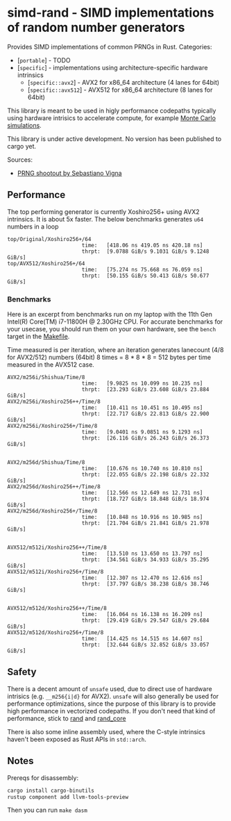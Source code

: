 # simd-rand - SIMD implementations of random number generators

Provides SIMD implementations of common PRNGs in Rust. 
Categories:
- [`portable`] - TODO
- [`specific`] - implementations using architecture-specific hardware intrinsics
  - [`specific::avx2`] - AVX2 for x86_64 architecture (4 lanes for 64bit)
  - [`specific::avx512`] - AVX512 for x86_64 architecture (8 lanes for 64bit)

This library is meant to be used in higly performance codepaths typically using
hardware intrisics to accelerate compute, for example 
[Monte Carlo simulations](https://github.com/martinothamar/building-x-in-y/tree/main/monte-carlo-sim/rust).

This library is under active development. No version has been published to cargo yet.

Sources:
* [PRNG shootout by Sebastiano Vigna](https://prng.di.unimi.it/)

## Performance

The top performing generator is currently Xoshiro256+ using AVX2 intrinsics.
It is about 5x faster. The below benchmarks generates `u64` numbers in a loop

```
top/Original/Xoshiro256+/64
                        time:   [418.06 ns 419.05 ns 420.18 ns]
                        thrpt:  [9.0788 GiB/s 9.1031 GiB/s 9.1248 GiB/s]
top/AVX512/Xoshiro256+/64
                        time:   [75.274 ns 75.668 ns 76.059 ns]
                        thrpt:  [50.155 GiB/s 50.413 GiB/s 50.677 GiB/s]
```

### Benchmarks

Here is an excerpt from benchmarks run on my laptop with the 11th Gen Intel(R) Core(TM) i7-11800H @ 2.30GHz CPU.
For accurate benchmarks for your usecase, you should run them on your own hardware, see the `bench` target in the [Makefile](/Makefile).

Time measured is per iteration, where an iteration generates lanecount (4/8 for AVX2/512) numbers (64bit) 8 times 
 = 8 * 8 * 8 = 512 bytes per time measured in the AVX512 case.

```
AVX2/m256i/Shishua/Time/8
                        time:   [9.9825 ns 10.099 ns 10.235 ns]
                        thrpt:  [23.293 GiB/s 23.608 GiB/s 23.884 GiB/s]
AVX2/m256i/Xoshiro256++/Time/8
                        time:   [10.411 ns 10.451 ns 10.495 ns]
                        thrpt:  [22.717 GiB/s 22.813 GiB/s 22.900 GiB/s]
AVX2/m256i/Xoshiro256+/Time/8
                        time:   [9.0401 ns 9.0851 ns 9.1293 ns]
                        thrpt:  [26.116 GiB/s 26.243 GiB/s 26.373 GiB/s]


AVX2/m256d/Shishua/Time/8
                        time:   [10.676 ns 10.740 ns 10.810 ns]
                        thrpt:  [22.055 GiB/s 22.198 GiB/s 22.332 GiB/s]
AVX2/m256d/Xoshiro256++/Time/8
                        time:   [12.566 ns 12.649 ns 12.731 ns]
                        thrpt:  [18.727 GiB/s 18.848 GiB/s 18.974 GiB/s]
AVX2/m256d/Xoshiro256+/Time/8
                        time:   [10.848 ns 10.916 ns 10.985 ns]
                        thrpt:  [21.704 GiB/s 21.841 GiB/s 21.978 GiB/s]


AVX512/m512i/Xoshiro256++/Time/8
                        time:   [13.510 ns 13.650 ns 13.797 ns]
                        thrpt:  [34.561 GiB/s 34.933 GiB/s 35.295 GiB/s]
AVX512/m512i/Xoshiro256+/Time/8
                        time:   [12.307 ns 12.470 ns 12.616 ns]
                        thrpt:  [37.797 GiB/s 38.238 GiB/s 38.746 GiB/s]


AVX512/m512d/Xoshiro256++/Time/8
                        time:   [16.064 ns 16.138 ns 16.209 ns]
                        thrpt:  [29.419 GiB/s 29.547 GiB/s 29.684 GiB/s]
AVX512/m512d/Xoshiro256+/Time/8
                        time:   [14.425 ns 14.515 ns 14.607 ns]
                        thrpt:  [32.644 GiB/s 32.852 GiB/s 33.057 GiB/s]
```

## Safety

There is a decent amount of `unsafe` used, due to direct use of hardware intrisics (e.g. `__m256{i|d}` for AVX2).
`unsafe` will also generally be used for performance optimizations, since the purpose of this library is to provide
high performance in vectorized codepaths. 
If you don't need that kind of performance, stick to [rand](https://docs.rs/rand) and [rand_core](https://docs.rs/rand_core)

There is also some inline assembly used, where the C-style intrinsics haven't been exposed as Rust APIs in `std::arch`.

## Notes

Prereqs for disassembly:

```sh
cargo install cargo-binutils
rustup component add llvm-tools-preview
```

Then you can run `make dasm`
